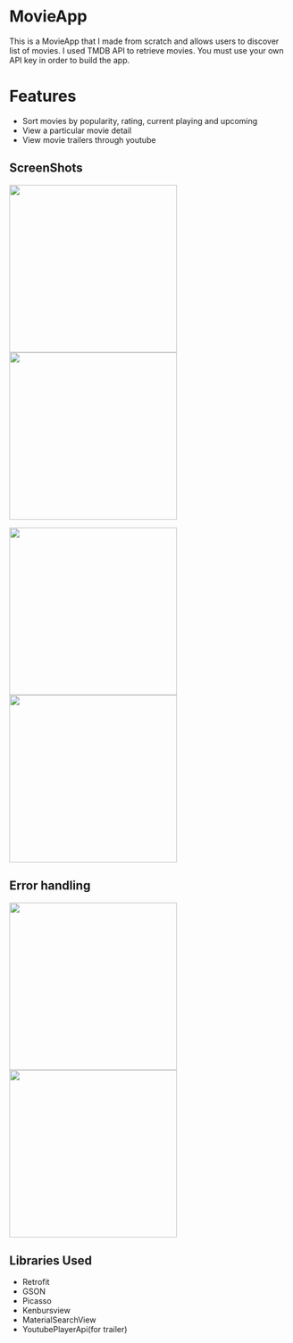 # MovieApp

This is a MovieApp that I made from scratch and allows users to discover list of movies.
I used TMDB API to retrieve movies. You must use your own API key in order to build the app. 

# Features

* Sort movies by popularity, rating, current playing and upcoming 
* View a particular movie detail
* View movie trailers through youtube

## ScreenShots

<img src="main.png" width="300"> <img src="Navigation.png" width="300"> <br>

<img src="main.png" width="300"> <img src="Navigation.png" width="300">

## Error handling

<img src="error1.png" width="300"> <img src="error2.png" width="300">

## Libraries Used 
<ul>
  <li>Retrofit</li>
  <li>GSON</li>
  <li>Picasso</li>
  <li>Kenbursview</li>
  <li>MaterialSearchView</li>
  <li>YoutubePlayerApi(for trailer)</li>
</ul>


